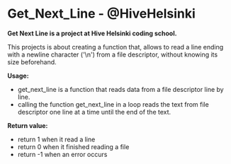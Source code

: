 # Get_Next_Line - @HiveHelsinki
**Get Next Line is a project at Hive Helsinki coding school.**

This projects is about creating a function that, allows to read a line ending with a newline character ('\n') from a file descriptor, without knowing its size beforehand. 

**Usage:**
* get_next_line is a function that reads data from a file descriptor line by line.
* calling the function get_next_line in a loop reads the text from file descriptor one line at a time until the end of the text.


**Return value:**
* return 1 when it read a line
* return 0 when it finished reading a file
* return -1 when an error occurs
